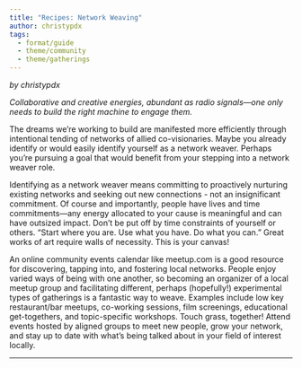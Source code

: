 ```yaml
---
title: "Recipes: Network Weaving"
author: christypdx
tags:
  - format/guide
  - theme/community
  - theme/gatherings
---
```

*by christypdx*

*Collaborative and creative energies, abundant as radio signals—one only needs to build the right machine to engage them.*

The dreams we’re working to build are manifested more efficiently through intentional tending of networks of allied co-visionaries. Maybe you already identify or would easily identify yourself as a network weaver. Perhaps you’re pursuing a goal that would benefit from your stepping into a network weaver role.

Identifying as a network weaver means committing to proactively nurturing existing networks and seeking out new connections - not an insignificant commitment. Of course and importantly, people have lives and time commitments—any energy allocated to your cause is meaningful and can have outsized impact. Don’t be put off by time constraints of yourself or others. “Start where you are. Use what you have. Do what you can.” Great works of art require walls of necessity. This is your canvas!

An online community events calendar like meetup.com is a good resource for discovering, tapping into, and fostering local networks. People enjoy varied ways of being with one another, so becoming an organizer of a local meetup group and facilitating different, perhaps (hopefully!) experimental types of gatherings is a fantastic way to weave. Examples include low key restaurant/bar meetups, co-working sessions, film screenings, educational get-togethers, and topic-specific workshops. Touch grass, together! Attend events hosted by aligned groups to meet new people, grow your network, and stay up to date with what’s being talked about in your field of interest locally.


---
